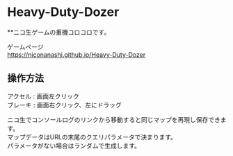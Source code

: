 # Heavy-Duty-Dozer

**ニコ生ゲームの重機コロコロです。


ゲームページ  
https://niconanashi.github.io/Heavy-Duty-Dozer
## 操作方法

アクセル : 画面左クリック  
ブレーキ : 画面右クリック、左にドラッグ

ニコ生でコンソールログのリンクから移動すると同じマップを再現し保存できます。  
マップデータはURLの末尾のクエリパラメータで決まります。  
パラメータがない場合はランダムで生成します。  
